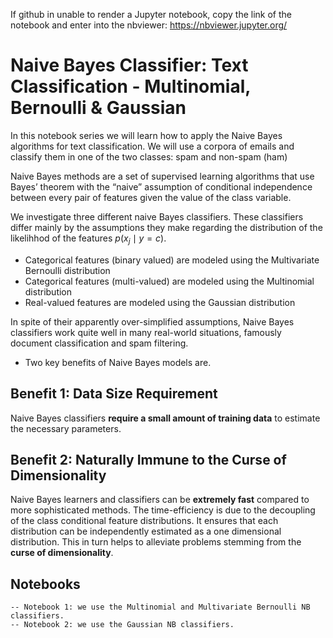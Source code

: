 If github in unable to render a Jupyter notebook, copy the link of the notebook and enter into the nbviewer:
https://nbviewer.jupyter.org/


# Naive Bayes Classifier: Text Classification - Multinomial, Bernoulli & Gaussian

In this notebook series we will learn how to apply the Naive Bayes algorithms for text classification. We will use a corpora of emails and classify them in one of the two classes: spam and non-spam (ham)

Naive Bayes methods are a set of supervised learning algorithms that use Bayes’ theorem with the “naive” assumption of conditional independence between every pair of features given the value of the class variable.


We investigate three different naive Bayes classifiers. These classifiers differ mainly by the assumptions they make regarding the distribution of the likelihhod of the features $p(x_j \mid y = c)$.

- Categorical features (binary valued) are modeled using the Multivariate Bernoulli distribution 
- Categorical features (multi-valued) are modeled using the Multinomial distribution 
- Real-valued features are modeled using the Gaussian distribution 


In spite of their apparently over-simplified assumptions, Naive Bayes classifiers work quite well in many real-world situations, famously document classification and spam filtering. 

- Two key benefits of Naive Bayes models are.


## Benefit 1: Data Size Requirement
Naive Bayes classifiers **require a small amount of training data** to estimate the necessary parameters. 


## Benefit 2: Naturally Immune to the Curse of Dimensionality
Naive Bayes learners and classifiers can be **extremely fast** compared to more sophisticated methods. The time-efficiency is due to the decoupling of the class conditional feature distributions. It ensures that each distribution can be independently estimated as a one dimensional distribution. This in turn helps to alleviate problems stemming from the **curse of dimensionality**.


## Notebooks
    -- Notebook 1: we use the Multinomial and Multivariate Bernoulli NB classifiers.
    -- Notebook 2: we use the Gaussian NB classifiers.


